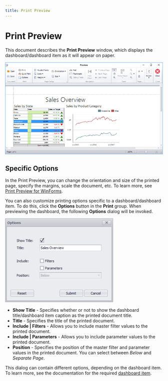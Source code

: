```yaml
---
title: Print Preview
---
```

# Print Preview
This document describes the **Print Preview** window, which displays the dashboard/dashboard item as it will appear on paper.

![PrintPreviewRibbon](../../../images/Img22919.png)

## Specific Options
In the Print Preview, you can change the orientation and size of the printed page, specify the margins, scale the document, etc. To learn more, see [Print Preview for WinForms](../../../../interface-elements-for-desktop/articles/print-preview/print-preview-for-winforms.md).

You can also customize printing options specific to a dashboard/dashboard item. To do this, click the **Options** button in the **Print** group. 
When previewing the dashboard, the following **Options** dialog will be invoked.

![PrintPreview_OptionsDialog_Dashboard](../../../images/Img22920.png)
* **Show Title** - Specifies whether or not to show the dashboard title/dashboard item caption as the printed document title.
* **Title** - Specifies the title of the printed document.
* **Include | Filters** - Allows you to include master filter values to the printed document.
* **Include | Parameters** - Allows you to include parameter values to the printed document.
* **Position** - Specifies the position of the master filter and parameter values in the printed document. You can select between _Below_ and _Separate Page_.

This dialog can contain different options, depending on the dashboard item. To learn more, see the documentation for the required [dashboard item](../../../../dashboard-for-desktop/articles/dashboard-viewer/dashboard-items.md).